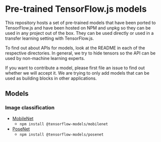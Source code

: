 # Pre-trained TensorFlow.js models

This repository hosts a set of pre-trained models that have been ported to
TensorFlow.js and have been hosted on NPM and unpkg so they can be used in any
project out of the box. They can be used directly or used in a transfer learning
setting with TensorFlow.js.

To find out about APIs for models, look at the README in each of the respective
directories. In general, we try to hide tensors so the API can be used by
non-machine learning experts.

If you want to contribute a model, please first file an issue to find out
whether we will accept it. We are trying to only add models that can be used
as building blocks in other applications.

## Models

### Image classification
- [MobileNet](https://github.com/tensorflow/tfjs-models/tree/master/mobilenet)
  - `npm install @tensorflow-models/mobilenet`
- [PoseNet](https://github.com/tensorflow/tfjs-models/tree/master/posenet)
  - `npm install @tensorflow-models/posenet`
